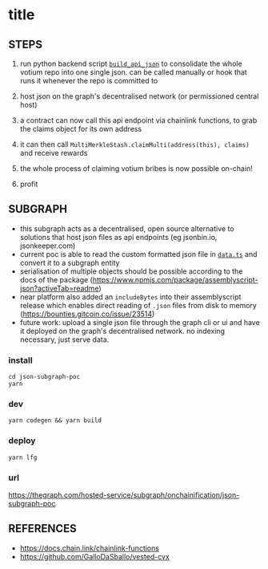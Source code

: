 # title

## STEPS

1. run python backend script [`build_api_json`](scripts/build_api_json.py) to consolidate the whole votium repo into one single json. can be called manually or hook that runs it whenever the repo is committed to

2. host json on the graph's decentralised network (or permissioned central host)

3. a contract can now call this api endpoint via chainlink functions, to grab the claims object for its own address

4. it can then call `MultiMerkleStash.claimMulti(address(this), claims)` and receive rewards

5. the whole process of claiming votium bribes is now possible on-chain!

6. profit

## SUBGRAPH

- this subgraph acts as a decentralised, open source alternative to solutions that host json files as api endpoints (eg jsonbin.io, jsonkeeper.com)
- current poc is able to read the custom formatted json file in [`data.ts`](json-subgraph-poc/src/data.ts) and convert it to a subgraph entity
- serialisation of multiple objects should be possible according to the docs of the package (https://www.npmjs.com/package/assemblyscript-json?activeTab=readme)
- near platform also added an `includeBytes` into their assemblyscript release which enables direct reading of `.json` files from disk to memory (https://bounties.gitcoin.co/issue/23514)
- future work: upload a single json file through the graph cli or ui and have it deployed on the graph's decentralised network. no indexing necessary, just serve data.

### install
```
cd json-subgraph-poc
yarn
```

### dev
```
yarn codegen && yarn build
```

### deploy
```
yarn lfg
```

### url
https://thegraph.com/hosted-service/subgraph/onchainification/json-subgraph-poc


## REFERENCES
- https://docs.chain.link/chainlink-functions
- https://github.com/GalloDaSballo/vested-cvx
